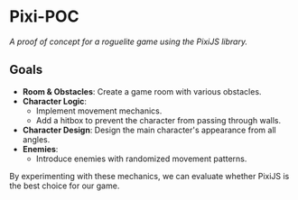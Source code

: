 # Pixi-POC  
*A proof of concept for a roguelite game using the PixiJS library.*  

## Goals  

- **Room & Obstacles**: Create a game room with various obstacles.  
- **Character Logic**:  
  - Implement movement mechanics.  
  - Add a hitbox to prevent the character from passing through walls.  
- **Character Design**: Design the main character's appearance from all angles.  
- **Enemies**:  
  - Introduce enemies with randomized movement patterns.  

By experimenting with these mechanics, we can evaluate whether PixiJS is the best choice for our game.  
